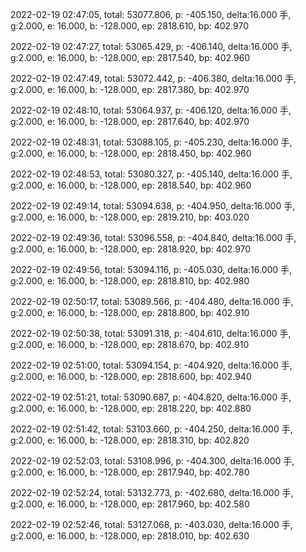 2022-02-19 02:47:05, total: 53077.806, p: -405.150, delta:16.000 手, g:2.000, e: 16.000, b: -128.000, ep: 2818.610, bp: 402.970

2022-02-19 02:47:27, total: 53065.429, p: -406.140, delta:16.000 手, g:2.000, e: 16.000, b: -128.000, ep: 2817.540, bp: 402.960

2022-02-19 02:47:49, total: 53072.442, p: -406.380, delta:16.000 手, g:2.000, e: 16.000, b: -128.000, ep: 2817.380, bp: 402.970

2022-02-19 02:48:10, total: 53064.937, p: -406.120, delta:16.000 手, g:2.000, e: 16.000, b: -128.000, ep: 2817.640, bp: 402.970

2022-02-19 02:48:31, total: 53088.105, p: -405.230, delta:16.000 手, g:2.000, e: 16.000, b: -128.000, ep: 2818.450, bp: 402.960

2022-02-19 02:48:53, total: 53080.327, p: -405.140, delta:16.000 手, g:2.000, e: 16.000, b: -128.000, ep: 2818.540, bp: 402.960

2022-02-19 02:49:14, total: 53094.638, p: -404.950, delta:16.000 手, g:2.000, e: 16.000, b: -128.000, ep: 2819.210, bp: 403.020

2022-02-19 02:49:36, total: 53096.558, p: -404.840, delta:16.000 手, g:2.000, e: 16.000, b: -128.000, ep: 2818.920, bp: 402.970

2022-02-19 02:49:56, total: 53094.116, p: -405.030, delta:16.000 手, g:2.000, e: 16.000, b: -128.000, ep: 2818.810, bp: 402.980

2022-02-19 02:50:17, total: 53089.566, p: -404.480, delta:16.000 手, g:2.000, e: 16.000, b: -128.000, ep: 2818.800, bp: 402.910

2022-02-19 02:50:38, total: 53091.318, p: -404.610, delta:16.000 手, g:2.000, e: 16.000, b: -128.000, ep: 2818.670, bp: 402.910

2022-02-19 02:51:00, total: 53094.154, p: -404.920, delta:16.000 手, g:2.000, e: 16.000, b: -128.000, ep: 2818.600, bp: 402.940

2022-02-19 02:51:21, total: 53090.687, p: -404.820, delta:16.000 手, g:2.000, e: 16.000, b: -128.000, ep: 2818.220, bp: 402.880

2022-02-19 02:51:42, total: 53103.660, p: -404.250, delta:16.000 手, g:2.000, e: 16.000, b: -128.000, ep: 2818.310, bp: 402.820

2022-02-19 02:52:03, total: 53108.996, p: -404.300, delta:16.000 手, g:2.000, e: 16.000, b: -128.000, ep: 2817.940, bp: 402.780

2022-02-19 02:52:24, total: 53132.773, p: -402.680, delta:16.000 手, g:2.000, e: 16.000, b: -128.000, ep: 2817.960, bp: 402.580

2022-02-19 02:52:46, total: 53127.068, p: -403.030, delta:16.000 手, g:2.000, e: 16.000, b: -128.000, ep: 2818.010, bp: 402.630